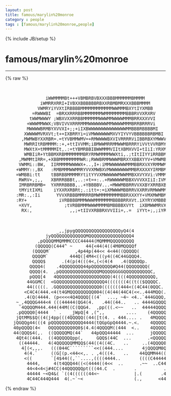 ```yaml
---
layout: post
title: famous/marylin%20monroe
category : people
tags : [famous/marylin%20monroe,people]
---
```

{% include JB/setup %}
# famous/marylin%20monroe
---
{% raw %}
<pre>


               iWWMMMMBt+++VBMBRBVBXXXBBBMMMMMMBMMMM 
             iWMRRXRRI+IVBXXBBBBBBRBXXRBMBMRXXXBBBMMMM 
            VWMRYiYVXtIRBBBBMMMMMMMMMMMMWWMMMBXYtIYXMBB 
          =RWWWBI  =BRXXRRRBBMMMMMMMWMMMMMMMMBBBRVVXRXRV 
         tWWMWWWY ;WBXVXXRRBBMMMMMMWWWMMWWWWMMMBRRXXXVVI
        +WWWMMWWX;VBVIVVXRRRMMMWWWWWWWMMWWWWMMMBRRBRRRVi
        MWWWWBRMBYXVVXI+;;+iIXBWWWWWWWWWWWWWWMMBBBRBBBBMI
       XWWWWMVRXVt;t+=IXBRRYi=iVMWWWWWWMXVYIYVYVBBBBBBRBMBI
      ,MWMWBYXXRBR=.=tYVBMMWMV=+RMWWWWBXVIVRRRRViIBBRBXYMWWV
       MWRRItRBMMMM::+,+ttIVVMM;iBMWWMRRMMWWMBRRRYiVVtVVRBMY
       MWXtX=tMMMMMIt,.:=tYBMRBBIBWWMMMVIItXBMXVVI+tIiI:YRXMB
       WMBIiR+YtBBMXRBMMMMMMMBRYRMWMMMMWWXti,.;tItIIYYiRRBBMMV
     ,MWMMtIRR=,+XBBMMMMMMMMWR:;RWWBRMMWWWMBRXYXBBXYYV+VMWMBMMM
     VWMMi::BW,  IIRMMMMWWWWX+..,I+:iMMWWWWWWMMMBBRXVXYRMMWMBMMX
    +WMMY::,BX   :RMBMMMWWMMRYVVXMWBXVMWWWWWWWMMBRXXXXYIRMBMMBBMR
    =WMBBi:tt    tBBRBBMMMMRYtitYYVXMWWWWWMWWMMBXXVYXVi:VMMMMMMWV
     RWRV+,;,,   XBRRRBBBt,..:+t=+:..+RWWWWWMBBXVVVXXIiI:IVMMBMMMW
     IMRBRRBMB=  YXRRRBBBB,..+YBBBBV...=MWWMBBRRVVXXBYXRRBXBMMBMMMB
     tMYitIXMi    iYXXRXRBRt;.:itt=:=iXMWWWMBBRRVXXRRVRMWWMMMMMMBBB
    :MR:.,:Ii      YVVXRBBBMMRRRBMWMMMMMMMMBBRXXXYY+VMXMWMBMMBBVVRI
    :RY+            iVRBBBBMMMWWWMMMMMMMBBBBRRXVt.iXYRYXMBBBYItVVt
     =XVY,            ;tVRBBMMMWWWMMMMBMBBBBXVYt  iXBMWWMRVXYXMMY
      RX:,              ,,;+tIIVXRBBRXVVIIi=,.=  iYYt+;,;iYRMMXt



                   _,,jpygQQQQQQQQQQQQQQQQQyQ4(4
               jyQQQQQQQQQQQQQMQQQQQQQQQQQQQQQQ4
            ,pQQQQMMQMMMCCCC44444(MQMMMQQQQQQQQQ
           (QQQQQ(C444^ ~     44{&lt;44(4((4M0MQQQQf
          (QQQQM`         ,4p44p(44&lt;&lt; 4&lt;44((QQQQQ(
          QQQQM`        444Q([4M4&lt;(((y4((4C44GQQQ4.
          QQQQ$      .(4(p(4(((4&lt;,(&lt;(4(4   .4(QQQQQp.
         QQQQ4(    .4QQQQQQQQ44pQQQQQQQQ#Q44(QQQQQQQQ(
         QQQQ(4.  ,pQQQQQQQQQQQQQQQMQQQQGGGGQQQQQQQQQQC,
         pQQQ[4   4QQQQQQQQQQQQQQQQQQQQ(4((((4QQQQQQQQQQ,
        44GGMC(  &lt;GQQQQQQQQQQQQQQQQQQ4(((((((4((t(($QQQQC.
        44(((((. .GQQQQQQQQQQQQQQQQ0(((((((444&lt;((4C44(0QQC.
       &lt;C4C4(444.&lt;4(t4GMQQQQQQQQQ004((4(44(44C4(&lt;&lt;..444MQQ(.
       .4(Q(4444. (p&lt;&lt;&lt;&lt;4Q4QQQQ[((4`  ..., ~4~ &lt;4..`444GQQQ,
    ~_,4QQQG444&lt;4 (((44444(QG4(4.   .44((44..   .. 4444GQQQQ4
     `4QQQQM444.444(44M((C(QQG4.  ,pp(((.&lt;~~   ..  44444QQQQQ4
    .pQQQQ0[4444  ` .   _jWpQ[4 ,(&quot;,,        ....    (4QQQQQQQQQ[
    jQtMM$$Q((4(j4pp(((4QQQQQ((44([t(4. . 444.... .   4MQQQQQQQQQ,
   jQGQQg44(((4 pQQQQQQQQQQQQ4444(tQGpGpQ4444.~.&lt;.    4QQQQQQQQQQ4.
   40pQQQQ(4&lt;   OQQQQQQQQ0Q0$(4.4(4QQQQM((444  &lt;..    4QQQQQQQQQQQy,
   44(QQQ$4(,.  ((QQQQQMQ(44`   44pQQQ44444  ...      jQQQQQQQQQQQQQ4
    4Qt4((444.  ((4QQQQQQpp(,     GQQ$(44C  ...      .&lt;QQQQQQQQQQQQQC
     ((44444.   4(4QQQQQQMMQQ$(44((4((4C.   ..     ..(4QQQQ0QQQQQQQQ(
      4[(&lt;,,,.   (((044C`````````&lt;&lt;((444....       4jQQQQM0QM[(44QQQ4
       4(4.`     ((G[(p.&lt;44&lt;&lt;,. . ,4(((4.   ..    44QQMM44((((4((pQQ(
       &lt;((       `[4$44((,``....,((((4444..       ((((C444444C44(Q$4
        4444,     4(t4QQQ44((&lt;(4444((4&lt;&lt;  ..      .~~  ..C44&lt;44(4(4
        44&lt;4&lt;4&lt;j#4CC(44QQQQQQpt(((44.C  .       .          .44(tC,
        44444 ~&lt;Q4&amp;( `((4((((((44&lt;~             |.(       .44(4QB.
        4C44C444Q444  4(.~`~&lt;                   (.,      &lt;444(QQQ. </pre>
{% endraw %}
